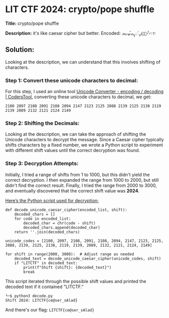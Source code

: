 # LIT CTF 2024:  crypto/pope shuffle
**Title:** crypto/pope shuffle

**Description:** it's like caesar cipher but better. Encoded: `࠴࠱࠼ࠫ࠼࠮ࡣࡋࡍࠨ࡛ࡍ࡚ࡇ࡛ࠩࡔࡉࡌ`
## Solution:
Looking at the description, we can understand that this involves shifting of characters.

### Step 1: Convert these unicode characters to decimal:
For this step, I used an online tool [Unicode Converter - encoding / decoding | CodersTool](https://www.coderstool.com/unicode-text-converter), converting these unicode characters to decimal, we get:
```
2100 2097 2108 2091 2108 2094 2147 2123 2125 2088 2139 2125 2138 2119 2139 2089 2132 2121 2124 2149
```

### Step 2: Shifting the Decimals:
Looking at the description, we can take the approach of shifting the Unicode characters to decrypt the message. Since a Caesar cipher typically shifts characters by a fixed number, we wrote a Python script to experiment with different shift values until the correct decryption was found.
### Step 3: Decryption Attempts:
Initially, I tried a range of shifts from 1 to 1000, but this didn't yield the correct decryption. I then expanded the range from 1000 to 2000, but still didn't find the correct result. Finally, I tried the range from 2000 to 3000, and eventually discovered that the correct shift value was **2024**.

[Here’s the Python script used for decryption:](https://github.com/xtasy94/CTFW/blob/main/LIT%20CTF/pope%20shuffle/Files/decode.py)
```
def decode_unicode_caesar_cipher(encoded_list, shift):
    decoded_chars = []
    for code in encoded_list:
        decoded_char = chr(code - shift)
        decoded_chars.append(decoded_char)
    return ''.join(decoded_chars)

unicode_codes = [2100, 2097, 2108, 2091, 2108, 2094, 2147, 2123, 2125, 2088, 2139, 2125, 2138, 2119, 2139, 2089, 2132, 2121, 2124, 2149]

for shift in range(2000, 3000):  # Adjust range as needed
    decoded_text = decode_unicode_caesar_cipher(unicode_codes, shift)
    if "LITCTF" in decoded_text:
        print(f"Shift {shift}: {decoded_text}")
        break
```

This script iterated through the possible shift values and printed the decoded text if it contained "LITCTF."
```
└─$ python3 decode.py
Shift 2024: LITCTF{ce@ser_sAlad}
```
And there's our flag: `LITCTF{ce@ser_sAlad}`
